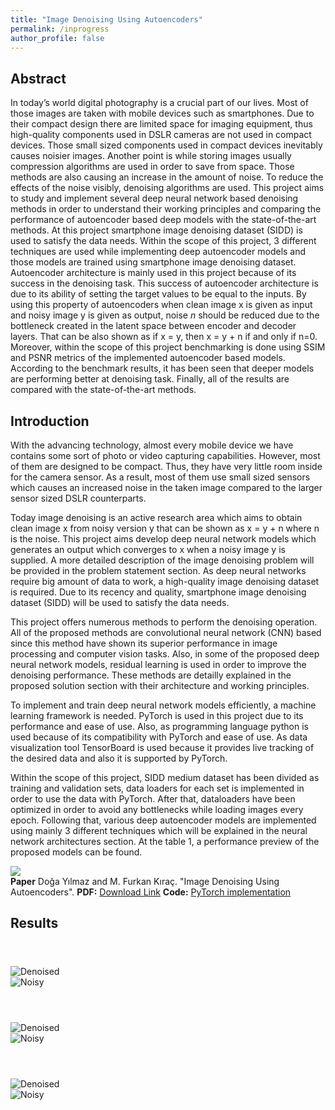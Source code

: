 ```yaml
---
title: "Image Denoising Using Autoencoders"
permalink: /inprogress
author_profile: false
---
```


<script src="assets/js/plugins/BeerSlider.js"></script>

## Abstract

In today’s world digital photography is a crucial part of our lives. Most of those images are taken with mobile devices such as smartphones. Due to their compact design there are limited space for imaging equipment, thus high-quality components used in DSLR cameras are not used in compact devices. Those small sized components used in compact devices inevitably causes noisier images. Another point is while storing images usually compression algorithms are used in order to save from space. Those methods are also causing an increase in the amount of noise. To reduce the effects of the noise visibly, denoising algorithms are used. This project aims to study and implement several deep neural network based denoising methods in order to understand their working principles and comparing the performance of autoencoder based deep models with the state-of-the-art methods. At this project smartphone image denoising dataset (SIDD) is used to satisfy the data needs. Within the scope of this project, 3 different techniques are used while implementing deep autoencoder models and those models are trained using smartphone image denoising dataset. Autoencoder architecture is mainly used in this project because of its success in the denoising task. This success of autoencoder architecture is due to its ability of setting the target values to be equal to the inputs. By using this property of autoencoders when clean image x is given as input and noisy image y is given as output, noise $n$ should be reduced due to the bottleneck created in the latent space between encoder and decoder layers. That can be also shown as if x = y, then x = y + n if and only if n=0. Moreover, within the scope of this project benchmarking is done using SSIM and PSNR metrics of the implemented autoencoder based models. According to the benchmark results, it has been seen that deeper models are performing better at denoising task. Finally, all of the results are compared with the state-of-the-art methods.

## Introduction

With the advancing technology, almost every mobile device we have contains some sort of photo or video capturing capabilities. However, most of them are designed to be compact. Thus, they have very little room inside for the camera sensor. As a result, most of them use small sized sensors which causes an increased noise in the taken image compared to the larger sensor sized DSLR counterparts.

Today image denoising is an active research area which aims to obtain clean image x from noisy version y that can be shown as x = y + n where n is the noise. This project aims develop deep neural network models which generates an output which converges to x when a noisy image y is supplied. A more detailed description of the image denoising problem will be provided in the problem statement section. As deep neural networks require big amount of data to work, a high-quality image denoising dataset is required. Due to its recency and quality, smartphone image denoising dataset (SIDD) will be used to satisfy the data needs.

This project offers numerous methods to perform the denoising operation. All of the proposed methods are convolutional neural network (CNN) based since this method have shown its superior performance in image processing and computer vision tasks. Also, in some of the proposed deep neural network models, residual learning is used in order to improve the denoising performance. These methods are detailly explained in the proposed solution section with their architecture and working principles.

To implement and train deep neural network models efficiently, a machine learning framework is needed. PyTorch is used in this project due to its performance and ease of use. Also, as programming language python is used because of its compatibility with PyTorch and ease of use. As data visualization tool TensorBoard is used because it provides live tracking of the desired data and also it is supported by PyTorch.

Within the scope of this project, SIDD medium dataset has been divided as training and validation sets, data loaders for each set is implemented in order to use the data with PyTorch. After that, dataloaders have been optimized in order to avoid any bottlenecks while loading images every epoch. Following that, various deep autoencoder models are implemented using mainly 3 different techniques which will be explained in the neural network architectures section. At the table 1, a performance preview of the proposed models can be found.


<div class="paper-info">
  <div class="paper-info paper-image">
    <img src="assets/images/cs402_report_image.png">
  </div>

  <div class="paper-info paper-data">
    <b>Paper</b>
    Doğa Yılmaz and M. Furkan Kıraç.  "Image Denoising Using Autoencoders".
    <b>PDF:</b> <a href="./assets/cs402_report.pdf" download="paper">Download Link</a>
    <b>Code:</b> <a href='https://github.com/yilmazdoga/image_denoising_using_autoencoders'>PyTorch implementation</a>
  </div>

</div>


## Results

<div class="beer-container">
  <header>

  </header>
  <div id="compare0" class="beer-slider" data-beer-label="Denoised">
    <img src="assets/images/DENOISED_0.png"  alt="Denoised">
    <div class="beer-reveal" data-beer-label="Noisy">
      <img src="assets/images/NOISY_0.png"  alt="Noisy">
  </div>
</div>
</div>

<div class="beer-container">
  <header>

  </header>
  <div id="compare1" class="beer-slider" data-beer-label="Denoised">
    <img src="assets/images/DENOISED_1.png"  alt="Denoised">
    <div class="beer-reveal" data-beer-label="Noisy">
      <img src="assets/images/NOISY_1.png"  alt="Noisy">
  </div>
</div>
</div>

<div class="beer-container">
  <header>

  </header>
  <div id="compare2" class="beer-slider" data-beer-label="Denoised">
    <img src="assets/images/DENOISED_2.png"  alt="Denoised">
    <div class="beer-reveal" data-beer-label="Noisy">
      <img src="assets/images/NOISY_2.png"  alt="Noisy">
  </div>
</div>
</div>

<script>
  new BeerSlider( document.getElementById( "compare0" ) );
  new BeerSlider( document.getElementById( "compare1" ) );
  new BeerSlider( document.getElementById( "compare2" ) );
</script>

